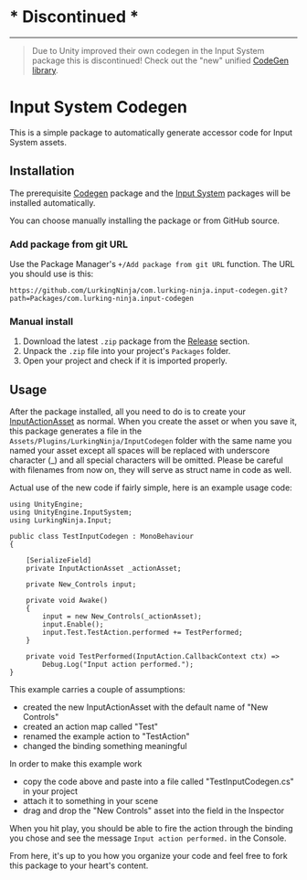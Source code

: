 # * Discontinued *
---

> Due to Unity improved their own codegen in the Input System package this is discontinued!
> Check out the "new" unified [CodeGen library](https://github.com/LurkingNinja/com.lurking-ninja.codegen).

# Input System Codegen
This is a simple package to automatically generate accessor code for Input System assets.

## Installation
The prerequisite [Codegen](https://github.com/LurkingNinja/com.lurking-ninja.codegen) package and the [Input System](https://docs.unity3d.com/Packages/com.unity.inputsystem@1.7/manual/index.html) packages will be installed automatically.

You can choose manually installing the package or from GitHub source.

### Add package from git URL
Use the Package Manager's ```+/Add package from git URL``` function.
The URL you should use is this:
```
https://github.com/LurkingNinja/com.lurking-ninja.input-codegen.git?path=Packages/com.lurking-ninja.input-codegen
```

### Manual install
1. Download the latest ```.zip``` package from the [Release](https://github.com/LurkingNinja/com.lurking-ninja.input-codegen/releases) section.
2. Unpack the ```.zip``` file into your project's ```Packages``` folder.
3. Open your project and check if it is imported properly.

## Usage
After the package installed, all you need to do is to create your [InputActionAsset](https://docs.unity3d.com/Packages/com.unity.inputsystem@1.7/manual/ActionAssets.html) as normal.
When you create the asset or when you save it, this package generates a file in the ```Assets/Plugins/LurkingNinja/InputCodegen``` folder with the same name you named your asset except all spaces will be replaced with underscore character (_) and all special characters will be omitted. Please be careful with filenames from now on, they will serve as struct name in code as well.

Actual use of the new code if fairly simple, here is an example usage code:

```CSharp
using UnityEngine;
using UnityEngine.InputSystem;
using LurkingNinja.Input;

public class TestInputCodegen : MonoBehaviour
{

    [SerializeField]
    private InputActionAsset _actionAsset;
    
    private New_Controls input;
    
    private void Awake()
    {
        input = new New_Controls(_actionAsset);
        input.Enable();
        input.Test.TestAction.performed += TestPerformed;
    }

    private void TestPerformed(InputAction.CallbackContext ctx) =>
        Debug.Log("Input action performed.");
}
```
This example carries a couple of assumptions:
- created the new InputActionAsset with the default name of "New Controls"
- created an action map called "Test"
- renamed the example action to "TestAction"
- changed the binding something meaningful

In order to make this example work
- copy the code above and paste into a file called "TestInputCodegen.cs" in your project
- attach it to something in your scene
- drag and drop the "New Controls" asset into the field in the Inspector

When you hit play, you should be able to fire the action through the binding you chose and see the message ```Input action performed.``` in the Console. 

From here, it's up to you how you organize your code and feel free to fork this package to your heart's content.